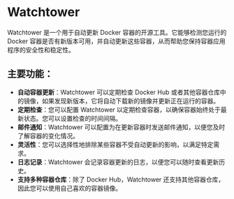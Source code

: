 # Watchtower

Watchtower 是一个用于自动更新 Docker 容器的开源工具。它能够检测您运行的 Docker 容器是否有新版本可用，并自动更新这些容器，从而帮助您保持容器应用程序的安全性和稳定性。

## 主要功能：

- **自动容器更新**：Watchtower 可以定期检查 Docker Hub 或者其他容器仓库中的镜像，如果发现新版本，它将自动下载新的镜像并更新正在运行的容器。
- **定期检查**：您可以配置 Watchtower 以定期检查容器，以确保容器始终处于最新状态。您可以设置检查的时间间隔。
- **邮件通知**：Watchtower 可以配置为在更新容器时发送邮件通知，以便您及时了解容器的变化情况。
- **灵活性**：您可以选择性地排除某些容器不受自动更新的影响，以满足特定需求。
- **日志记录**：Watchtower 会记录容器更新的日志，以便您可以随时查看更新历史。
- **支持多种容器仓库**：除了 Docker Hub，Watchtower 还支持其他容器仓库，因此您可以使用自己喜欢的容器镜像。